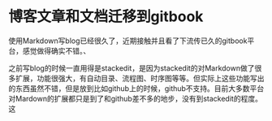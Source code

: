 
博客文章和文档迁移到gitbook
======

使用Markdown写blog已经很久了，近期接触并且看了下流传已久的gitbook平台，感觉做得确实不错。、

之前写blog的时候一直用得是stackedit，是因为stackedit的对Markdown做了很多扩展，功能很强大，有自动目录、流程图、时序图等等。但实际上这些功能写出的东西虽然不错，但是放到比如github上的时候，github不支持。目前大多数平台对Mardown的扩展都只是到了和github差不多的地步，没有到stackedit的程度。这
